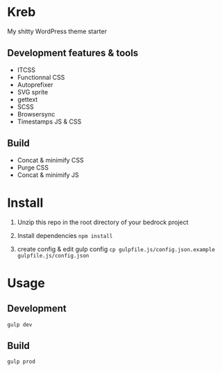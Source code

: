 # Kreb
My shitty WordPress theme starter

## Development features & tools
- ITCSS
- Functionnal CSS
- Autoprefixer
- SVG sprite
- gettext
- SCSS
- Browsersync
- Timestamps JS & CSS

## Build
- Concat & minimify CSS
- Purge CSS
- Concat & minimify JS

# Install
1. Unzip this repo in the root directory of your bedrock project

2. Install dependencies
`npm install`

3. create config & edit gulp config
`cp gulpfile.js/config.json.example gulpfile.js/config.json`

# Usage

## Development
`gulp dev`

## Build
`gulp prod`
